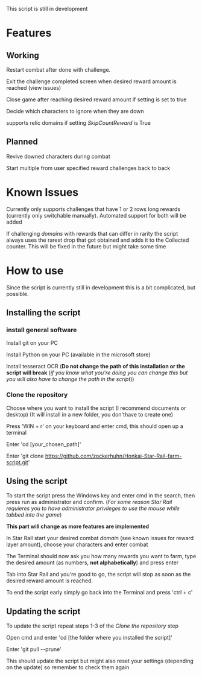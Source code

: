 This script is still in development

# Features

## Working
Restart combat after done with challenge.

Exit the challenge completed screen when desired reward amount is reached (view issues)

Close game after reaching desired reward amount if setting is set to true

Decide which characters to ignore when they are down

supports relic domains if setting _SkipCountReward_ is True

## Planned
Revive downed characters during combat

Start multiple from user specified reward challenges back to back

# Known Issues
Currently only supports challenges that have 1 or 2 rows long rewards (currently only switchable manually). Automated support for both will be added

If challenging _domains_ with rewards that can differ in rarity the script always uses the rarest drop that got obtained and adds it to the Collected counter. This will be fixed in the future but might take some time

# How to use
Since the script is currently still in development this is a bit complicated, but possible.

## Installing the script

### install general software
Install git on your PC

Install Python on your PC (available in the microsoft store)

Install tesseract OCR (__Do not change the path of this installation or the script will break__ (_if you know what you're doing you can change this but you will also have to change the path in the script_))

### Clone the repository
Choose where you want to install the script (I recommend documents or desktop) (It will install in a new folder, you don'thave to create one)

Press 'WIN + r' on your keyboard and enter cmd, this should open up a terminal

Enter 'cd [your_chosen_path]'

Enter 'git clone https://github.com/zockerhuhn/Honkai-Star-Rail-farm-script.git'

## Using the script

To start the script press the Windows key and enter cmd in the search, then press run as administrator and confirm. (_For some reason Star Rail requieres you to have administrator privileges to use the mouse while tabbed into the game_)

__This part will change as more features are implemented__

In Star Rail start your desired combat _domain_ (see known issues for reward layer amount), choose your characters and enter combat

The Terminal should now ask you how many rewards you want to farm, type the desired amount (as numbers, __not alphabetically__) and press enter

Tab into Star Rail and you're good to go, the script will stop as soon as the desired reward amount is reached.

To end the script early simply go back into the Terminal and press 'ctrl + c'

## Updating the script
To update the script repeat steps 1-3 of the _Clone the repository_ step

Open cmd and enter 'cd [the folder where you installed the script]'

Enter 'git pull --prune'

This should update the script but might also reset your settings (depending on the update) so remember to check them again

